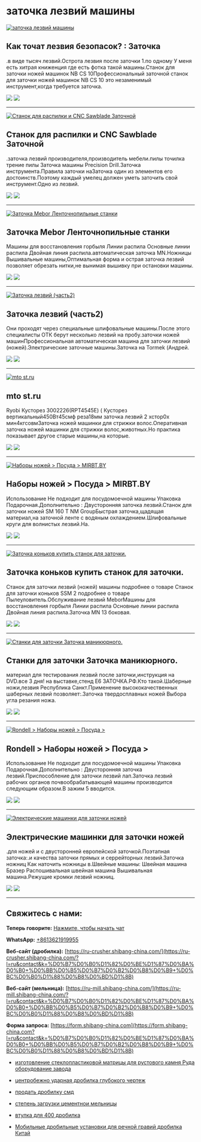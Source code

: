 # заточка лезвий машины

<a href="https://swt.shibang-china.com/?l=ru&img&k=%D0%B7%D0%B0%D1%82%D0%BE%D1%87%D0%BA%D0%B0+%D0%BB%D0%B5%D0%B7%D0%B2%D0%B8%D0%B9+%D0%BC%D0%B0%D1%88%D0%B8%D0%BD%D1%8B" target="_blank">![заточка лезвий машины](http://static.shibang-china.com/all-800x300/1425.jpg)</a>

## Как точат лезвия безопасок? : Заточка
.в виде тысяч лезвий.Острота лезвия после заточки 1.по одному У меня есть хитрая книженция где есть фотка такой машины.Станок для заточки ножей машинок NB CS 10Профессиональный заточной станок для заточки ножей машинок NB CS 10 это незаменимый инструмент,когда требуется заточка.


<a href="https://whatsapp.shibangsoft.com/WhatsApp.php" target="_blank" title="WhatsApp">![](http://static.shibang-china.com/icon/whatsapp.png)</a> <a href="https://swt.shibang-china.com/?l=ru&icon&k=%D0%B7%D0%B0%D1%82%D0%BE%D1%87%D0%BA%D0%B0+%D0%BB%D0%B5%D0%B7%D0%B2%D0%B8%D0%B9+%D0%BC%D0%B0%D1%88%D0%B8%D0%BD%D1%8B" target="_blank">![](http://static.shibang-china.com/icon/chat-ru.png)</a>

---

<a href="https://swt.shibang-china.com/?l=ru&img&k=%D0%B7%D0%B0%D1%82%D0%BE%D1%87%D0%BA%D0%B0+%D0%BB%D0%B5%D0%B7%D0%B2%D0%B8%D0%B9+%D0%BC%D0%B0%D1%88%D0%B8%D0%BD%D1%8B" target="_blank">![Станок для распилки и CNC Sawblade Заточной](http://static.shibang-china.com/all-800x300/1174.jpg)</a>

## Станок для распилки и CNC Sawblade Заточной
.заточка лезвий производителя,производитель мебели.пилы точилка трение пилы Заточка машины Precision Drill.Заточка инструмента.Правила заточки наЗаточка один из элементов его достоинств.Поэтому каждый умелец должен уметь заточить свой инструмент.Одно из лезвий.


<a href="https://whatsapp.shibangsoft.com/WhatsApp.php" target="_blank" title="WhatsApp">![](http://static.shibang-china.com/icon/whatsapp.png)</a> <a href="https://swt.shibang-china.com/?l=ru&icon&k=%D0%B7%D0%B0%D1%82%D0%BE%D1%87%D0%BA%D0%B0+%D0%BB%D0%B5%D0%B7%D0%B2%D0%B8%D0%B9+%D0%BC%D0%B0%D1%88%D0%B8%D0%BD%D1%8B" target="_blank">![](http://static.shibang-china.com/icon/chat-ru.png)</a>

---

<a href="https://swt.shibang-china.com/?l=ru&img&k=%D0%B7%D0%B0%D1%82%D0%BE%D1%87%D0%BA%D0%B0+%D0%BB%D0%B5%D0%B7%D0%B2%D0%B8%D0%B9+%D0%BC%D0%B0%D1%88%D0%B8%D0%BD%D1%8B" target="_blank">![Заточка Mebor Ленточнопильные станки](http://static.shibang-china.com/all-800x300/1271.jpg)</a>

## Заточка Mebor Ленточнопильные станки
Машины для восстановления горбыля Линии распила Основные линии распила Двойная линия распила.автоматическая заточка MN.Ножницы Вышивальные машины,Оптимальная форма и острая заточка лезвий позволяет обрезать нитки,не вынимая вышивку при остановки машины.


<a href="https://whatsapp.shibangsoft.com/WhatsApp.php" target="_blank" title="WhatsApp">![](http://static.shibang-china.com/icon/whatsapp.png)</a> <a href="https://swt.shibang-china.com/?l=ru&icon&k=%D0%B7%D0%B0%D1%82%D0%BE%D1%87%D0%BA%D0%B0+%D0%BB%D0%B5%D0%B7%D0%B2%D0%B8%D0%B9+%D0%BC%D0%B0%D1%88%D0%B8%D0%BD%D1%8B" target="_blank">![](http://static.shibang-china.com/icon/chat-ru.png)</a>

---

<a href="https://swt.shibang-china.com/?l=ru&img&k=%D0%B7%D0%B0%D1%82%D0%BE%D1%87%D0%BA%D0%B0+%D0%BB%D0%B5%D0%B7%D0%B2%D0%B8%D0%B9+%D0%BC%D0%B0%D1%88%D0%B8%D0%BD%D1%8B" target="_blank">![Заточка лезвий (часть2)](http://static.shibang-china.com/all-800x300/1006.jpg)</a>

## Заточка лезвий (часть2)
Они проходят через специальные шлифовальные машины.После этого специалисты ОТК берут несколько лезвий на пробу.заточки ножей машинПрофессиональная автоматическая машина для заточки лезвий (ножей).Электрические заточные машины.Заточка на Tormek (Андрей.


<a href="https://whatsapp.shibangsoft.com/WhatsApp.php" target="_blank" title="WhatsApp">![](http://static.shibang-china.com/icon/whatsapp.png)</a> <a href="https://swt.shibang-china.com/?l=ru&icon&k=%D0%B7%D0%B0%D1%82%D0%BE%D1%87%D0%BA%D0%B0+%D0%BB%D0%B5%D0%B7%D0%B2%D0%B8%D0%B9+%D0%BC%D0%B0%D1%88%D0%B8%D0%BD%D1%8B" target="_blank">![](http://static.shibang-china.com/icon/chat-ru.png)</a>

---

<a href="https://swt.shibang-china.com/?l=ru&img&k=%D0%B7%D0%B0%D1%82%D0%BE%D1%87%D0%BA%D0%B0+%D0%BB%D0%B5%D0%B7%D0%B2%D0%B8%D0%B9+%D0%BC%D0%B0%D1%88%D0%B8%D0%BD%D1%8B" target="_blank">![mto st.ru](http://static.shibang-china.com/all-800x300/1067.jpg)</a>

## mto st.ru
Ryobi Кусторез 3002226(RPT4545E) ( Кусторез вертикальный450Вт45смф реза18мм заточка лезвий 2 хстор0х мин4кгсовмЗаточка ножей машинки для стрижки волос.Оперативная заточка ножей машинки для стрижки волос,животных.Но практика показывает другое старые машины,на которые.


<a href="https://whatsapp.shibangsoft.com/WhatsApp.php" target="_blank" title="WhatsApp">![](http://static.shibang-china.com/icon/whatsapp.png)</a> <a href="https://swt.shibang-china.com/?l=ru&icon&k=%D0%B7%D0%B0%D1%82%D0%BE%D1%87%D0%BA%D0%B0+%D0%BB%D0%B5%D0%B7%D0%B2%D0%B8%D0%B9+%D0%BC%D0%B0%D1%88%D0%B8%D0%BD%D1%8B" target="_blank">![](http://static.shibang-china.com/icon/chat-ru.png)</a>

---

<a href="https://swt.shibang-china.com/?l=ru&img&k=%D0%B7%D0%B0%D1%82%D0%BE%D1%87%D0%BA%D0%B0+%D0%BB%D0%B5%D0%B7%D0%B2%D0%B8%D0%B9+%D0%BC%D0%B0%D1%88%D0%B8%D0%BD%D1%8B" target="_blank">![Наборы ножей > Посуда > MIRBT.BY](http://static.shibang-china.com/all-800x300/1523.jpg)</a>

## Наборы ножей > Посуда > MIRBT.BY
Использование Не подходит для посудомоечной машины Упаковка Подарочная.Дополнительно : Двусторонняя заточка лезвий.Станок для заточки ножей SM 160 T NM GroupБыстрая заточка,щадящая материал,на заточной ленте с водяным охлаждением.Шлифовальные круги для волнистых лезвий.На.


<a href="https://whatsapp.shibangsoft.com/WhatsApp.php" target="_blank" title="WhatsApp">![](http://static.shibang-china.com/icon/whatsapp.png)</a> <a href="https://swt.shibang-china.com/?l=ru&icon&k=%D0%B7%D0%B0%D1%82%D0%BE%D1%87%D0%BA%D0%B0+%D0%BB%D0%B5%D0%B7%D0%B2%D0%B8%D0%B9+%D0%BC%D0%B0%D1%88%D0%B8%D0%BD%D1%8B" target="_blank">![](http://static.shibang-china.com/icon/chat-ru.png)</a>

---

<a href="https://swt.shibang-china.com/?l=ru&img&k=%D0%B7%D0%B0%D1%82%D0%BE%D1%87%D0%BA%D0%B0+%D0%BB%D0%B5%D0%B7%D0%B2%D0%B8%D0%B9+%D0%BC%D0%B0%D1%88%D0%B8%D0%BD%D1%8B" target="_blank">![Заточка коньков купить станок для заточки.](http://static.shibang-china.com/all-800x300/1295.jpg)</a>

## Заточка коньков купить станок для заточки.
Станок для заточки лезвий (ножей) машины подробнее о товаре Станок для заточки коньков SSM 2 подробнее о товаре Пылеуловитель.Обслуживание лезвий MeborМашины для восстановления горбыля Линии распила Основные линии распила Двойная линия распила.Заточка MN 13 боковая.


<a href="https://whatsapp.shibangsoft.com/WhatsApp.php" target="_blank" title="WhatsApp">![](http://static.shibang-china.com/icon/whatsapp.png)</a> <a href="https://swt.shibang-china.com/?l=ru&icon&k=%D0%B7%D0%B0%D1%82%D0%BE%D1%87%D0%BA%D0%B0+%D0%BB%D0%B5%D0%B7%D0%B2%D0%B8%D0%B9+%D0%BC%D0%B0%D1%88%D0%B8%D0%BD%D1%8B" target="_blank">![](http://static.shibang-china.com/icon/chat-ru.png)</a>

---

<a href="https://swt.shibang-china.com/?l=ru&img&k=%D0%B7%D0%B0%D1%82%D0%BE%D1%87%D0%BA%D0%B0+%D0%BB%D0%B5%D0%B7%D0%B2%D0%B8%D0%B9+%D0%BC%D0%B0%D1%88%D0%B8%D0%BD%D1%8B" target="_blank">![Станки для заточки  Заточка маникюрного.](http://static.shibang-china.com/all-800x300/626.jpg)</a>

## Станки для заточки  Заточка маникюрного.
материал для тестирования лезвий после заточки,инструкция на DVD.все 3 дня! на выставке,стенд E6 ЗАТОЧКА.РФ.Кто такой.Шаберные ножи,лезвия Республика Санкт.Применение высококачественных шаберных лезвий позволяет:.Заточка твердосплавных ножей Выбора угла резания ножа.


<a href="https://whatsapp.shibangsoft.com/WhatsApp.php" target="_blank" title="WhatsApp">![](http://static.shibang-china.com/icon/whatsapp.png)</a> <a href="https://swt.shibang-china.com/?l=ru&icon&k=%D0%B7%D0%B0%D1%82%D0%BE%D1%87%D0%BA%D0%B0+%D0%BB%D0%B5%D0%B7%D0%B2%D0%B8%D0%B9+%D0%BC%D0%B0%D1%88%D0%B8%D0%BD%D1%8B" target="_blank">![](http://static.shibang-china.com/icon/chat-ru.png)</a>

---

<a href="https://swt.shibang-china.com/?l=ru&img&k=%D0%B7%D0%B0%D1%82%D0%BE%D1%87%D0%BA%D0%B0+%D0%BB%D0%B5%D0%B7%D0%B2%D0%B8%D0%B9+%D0%BC%D0%B0%D1%88%D0%B8%D0%BD%D1%8B" target="_blank">![Rondell > Наборы ножей > Посуда >](http://static.shibang-china.com/all-800x300/1264.jpg)</a>

## Rondell > Наборы ножей > Посуда >
Использование Не подходит для посудомоечной машины Упаковка Подарочная.Дополнительно : Двусторонняя заточка лезвий.Приспособление для заточки лезвий лап.Заточка лезвий рабочих органов почвообрабатывающей машины производится следующим образом.В зажим 5 вводится.


<a href="https://whatsapp.shibangsoft.com/WhatsApp.php" target="_blank" title="WhatsApp">![](http://static.shibang-china.com/icon/whatsapp.png)</a> <a href="https://swt.shibang-china.com/?l=ru&icon&k=%D0%B7%D0%B0%D1%82%D0%BE%D1%87%D0%BA%D0%B0+%D0%BB%D0%B5%D0%B7%D0%B2%D0%B8%D0%B9+%D0%BC%D0%B0%D1%88%D0%B8%D0%BD%D1%8B" target="_blank">![](http://static.shibang-china.com/icon/chat-ru.png)</a>

---

<a href="https://swt.shibang-china.com/?l=ru&img&k=%D0%B7%D0%B0%D1%82%D0%BE%D1%87%D0%BA%D0%B0+%D0%BB%D0%B5%D0%B7%D0%B2%D0%B8%D0%B9+%D0%BC%D0%B0%D1%88%D0%B8%D0%BD%D1%8B" target="_blank">![Электрические машинки для заточки ножей](http://static.shibang-china.com/all-800x300/156.jpg)</a>

## Электрические машинки для заточки ножей
.для ножей и с двусторонней европейской заточкой.Поэтапная заточка:.и качества заточки прямых и серрейторных лезвий.Заточка ножниц Как наточить ножницы в.Швейные машины: Швейная машина Бразер Распошивальная швейная машина Вышивальная машина.Режущие кромки лезвий ножниц.


<a href="https://whatsapp.shibangsoft.com/WhatsApp.php" target="_blank" title="WhatsApp">![](http://static.shibang-china.com/icon/whatsapp.png)</a> <a href="https://swt.shibang-china.com/?l=ru&icon&k=%D0%B7%D0%B0%D1%82%D0%BE%D1%87%D0%BA%D0%B0+%D0%BB%D0%B5%D0%B7%D0%B2%D0%B8%D0%B9+%D0%BC%D0%B0%D1%88%D0%B8%D0%BD%D1%8B" target="_blank">![](http://static.shibang-china.com/icon/chat-ru.png)</a>

---
## Свяжитесь с нами:

**Теперь говорите:** [Нажмите, чтобы начать чат](https://swt.shibang-china.com?l=ru&contact&k=%D0%B7%D0%B0%D1%82%D0%BE%D1%87%D0%BA%D0%B0+%D0%BB%D0%B5%D0%B7%D0%B2%D0%B8%D0%B9+%D0%BC%D0%B0%D1%88%D0%B8%D0%BD%D1%8B)

**WhatsApp:**  [+8613621919955](https://whatsapp.shibangsoft.com/WhatsApp.php)

**Веб-сайт (дробилка):** [https://ru-crusher.shibang-china.com/](https://ru-crusher.shibang-china.com/?l=ru&contact&k=%D0%B7%D0%B0%D1%82%D0%BE%D1%87%D0%BA%D0%B0+%D0%BB%D0%B5%D0%B7%D0%B2%D0%B8%D0%B9+%D0%BC%D0%B0%D1%88%D0%B8%D0%BD%D1%8B)

**Веб-сайт (мельница):** [https://ru-mill.shibang-china.com/](https://ru-mill.shibang-china.com/?l=ru&contact&k=%D0%B7%D0%B0%D1%82%D0%BE%D1%87%D0%BA%D0%B0+%D0%BB%D0%B5%D0%B7%D0%B2%D0%B8%D0%B9+%D0%BC%D0%B0%D1%88%D0%B8%D0%BD%D1%8B)

**Форма запроса:** [https://form.shibang-china.com](https://form.shibang-china.com?l=ru&contact&k=%D0%B7%D0%B0%D1%82%D0%BE%D1%87%D0%BA%D0%B0+%D0%BB%D0%B5%D0%B7%D0%B2%D0%B8%D0%B9+%D0%BC%D0%B0%D1%88%D0%B8%D0%BD%D1%8B)

* [изготовление стеклопластиковой матрицы для рустового камня Руда оборудование завода](../102/%D0%B8%D0%B7%D0%B3%D0%BE%D1%82%D0%BE%D0%B2%D0%BB%D0%B5%D0%BD%D0%B8%D0%B5%20%D1%81%D1%82%D0%B5%D0%BA%D0%BB%D0%BE%D0%BF%D0%BB%D0%B0%D1%81%D1%82%D0%B8%D0%BA%D0%BE%D0%B2%D0%BE%D0%B9%20%D0%BC%D0%B0%D1%82%D1%80%D0%B8%D1%86%D1%8B%20%D0%B4%D0%BB%D1%8F%20%D1%80%D1%83%D1%81%D1%82%D0%BE%D0%B2%D0%BE%D0%B3%D0%BE%20%D0%BA%D0%B0%D0%BC%D0%BD%D1%8F%20%D0%A0%D1%83%D0%B4%D0%B0%20%D0%BE%D0%B1%D0%BE%D1%80%D1%83%D0%B4%D0%BE%D0%B2%D0%B0%D0%BD%D0%B8%D0%B5%20%D0%B7%D0%B0%D0%B2%D0%BE%D0%B4%D0%B0.md)

* [центробежно ударная дробилка глубокого чертеж](../92/%D1%86%D0%B5%D0%BD%D1%82%D1%80%D0%BE%D0%B1%D0%B5%D0%B6%D0%BD%D0%BE%20%D1%83%D0%B4%D0%B0%D1%80%D0%BD%D0%B0%D1%8F%20%D0%B4%D1%80%D0%BE%D0%B1%D0%B8%D0%BB%D0%BA%D0%B0%20%D0%B3%D0%BB%D1%83%D0%B1%D0%BE%D0%BA%D0%BE%D0%B3%D0%BE%20%D1%87%D0%B5%D1%80%D1%82%D0%B5%D0%B6.md)

* [продать дробилку смд](../91/%D0%BF%D1%80%D0%BE%D0%B4%D0%B0%D1%82%D1%8C%20%D0%B4%D1%80%D0%BE%D0%B1%D0%B8%D0%BB%D0%BA%D1%83%20%D1%81%D0%BC%D0%B4.md)

* [степень загрузки цементнои мельницы](../93/%D1%81%D1%82%D0%B5%D0%BF%D0%B5%D0%BD%D1%8C%20%D0%B7%D0%B0%D0%B3%D1%80%D1%83%D0%B7%D0%BA%D0%B8%20%D1%86%D0%B5%D0%BC%D0%B5%D0%BD%D1%82%D0%BD%D0%BE%D0%B8%20%D0%BC%D0%B5%D0%BB%D1%8C%D0%BD%D0%B8%D1%86%D1%8B.md)

* [втулка для 400 дробилка](../102/%D0%B2%D1%82%D1%83%D0%BB%D0%BA%D0%B0%20%D0%B4%D0%BB%D1%8F%20400%20%D0%B4%D1%80%D0%BE%D0%B1%D0%B8%D0%BB%D0%BA%D0%B0.md)

* [Мобильные дробильные установки для речной гравий дробилка Китай](../95/%D0%9C%D0%BE%D0%B1%D0%B8%D0%BB%D1%8C%D0%BD%D1%8B%D0%B5%20%D0%B4%D1%80%D0%BE%D0%B1%D0%B8%D0%BB%D1%8C%D0%BD%D1%8B%D0%B5%20%D1%83%D1%81%D1%82%D0%B0%D0%BD%D0%BE%D0%B2%D0%BA%D0%B8%20%D0%B4%D0%BB%D1%8F%20%D1%80%D0%B5%D1%87%D0%BD%D0%BE%D0%B9%20%D0%B3%D1%80%D0%B0%D0%B2%D0%B8%D0%B9%20%D0%B4%D1%80%D0%BE%D0%B1%D0%B8%D0%BB%D0%BA%D0%B0%20%D0%9A%D0%B8%D1%82%D0%B0%D0%B9.md)